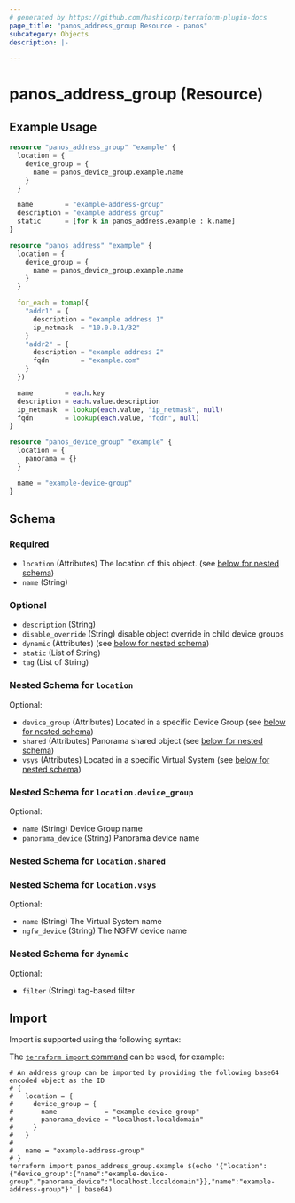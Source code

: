 ```yaml
---
# generated by https://github.com/hashicorp/terraform-plugin-docs
page_title: "panos_address_group Resource - panos"
subcategory: Objects
description: |-
  
---
```


# panos_address_group (Resource)



## Example Usage

```terraform
resource "panos_address_group" "example" {
  location = {
    device_group = {
      name = panos_device_group.example.name
    }
  }

  name        = "example-address-group"
  description = "example address group"
  static      = [for k in panos_address.example : k.name]
}

resource "panos_address" "example" {
  location = {
    device_group = {
      name = panos_device_group.example.name
    }
  }

  for_each = tomap({
    "addr1" = {
      description = "example address 1"
      ip_netmask  = "10.0.0.1/32"
    }
    "addr2" = {
      description = "example address 2"
      fqdn        = "example.com"
    }
  })

  name        = each.key
  description = each.value.description
  ip_netmask  = lookup(each.value, "ip_netmask", null)
  fqdn        = lookup(each.value, "fqdn", null)
}

resource "panos_device_group" "example" {
  location = {
    panorama = {}
  }

  name = "example-device-group"
}
```

<!-- schema generated by tfplugindocs -->
## Schema

### Required

- `location` (Attributes) The location of this object. (see [below for nested schema](#nestedatt--location))
- `name` (String)

### Optional

- `description` (String)
- `disable_override` (String) disable object override in child device groups
- `dynamic` (Attributes) (see [below for nested schema](#nestedatt--dynamic))
- `static` (List of String)
- `tag` (List of String)

<a id="nestedatt--location"></a>
### Nested Schema for `location`

Optional:

- `device_group` (Attributes) Located in a specific Device Group (see [below for nested schema](#nestedatt--location--device_group))
- `shared` (Attributes) Panorama shared object (see [below for nested schema](#nestedatt--location--shared))
- `vsys` (Attributes) Located in a specific Virtual System (see [below for nested schema](#nestedatt--location--vsys))

<a id="nestedatt--location--device_group"></a>
### Nested Schema for `location.device_group`

Optional:

- `name` (String) Device Group name
- `panorama_device` (String) Panorama device name


<a id="nestedatt--location--shared"></a>
### Nested Schema for `location.shared`


<a id="nestedatt--location--vsys"></a>
### Nested Schema for `location.vsys`

Optional:

- `name` (String) The Virtual System name
- `ngfw_device` (String) The NGFW device name



<a id="nestedatt--dynamic"></a>
### Nested Schema for `dynamic`

Optional:

- `filter` (String) tag-based filter

## Import

Import is supported using the following syntax:

The [`terraform import` command](https://developer.hashicorp.com/terraform/cli/commands/import) can be used, for example:

```shell
# An address group can be imported by providing the following base64 encoded object as the ID
# {
#   location = {
#     device_group = {
#       name            = "example-device-group"
#       panorama_device = "localhost.localdomain"
#     }
#   }
#
#   name = "example-address-group"
# }
terraform import panos_address_group.example $(echo '{"location":{"device_group":{"name":"example-device-group","panorama_device":"localhost.localdomain"}},"name":"example-address-group"}' | base64)
```